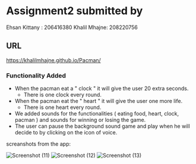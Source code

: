 # Assignment2 submitted by
Ehsan Kittany : 206416380    Khalil Mhajne: 208220756

## URL
https://khalilmhajne.github.io/Pacman/

### Functionality Added
- When the pacman eat a  " clock " it will give the user 20 extra seconds.
  * There is one clock every round.
- When the pacman eat the " heart " it will give the user one more life.
  * There is one heart every round.
- We added sounds for the functionalities ( eating food, heart, clock, pacman ) and sounds for winning or losing the game.
- The user can pause the background sound game and play when he will decide to by clicking on the icon of voice.

screanshots from the app:


![Screenshot (11)](https://user-images.githubusercontent.com/81017609/169063416-f31d574a-99e4-4cf0-b416-dc42ab44fd80.png)
![Screenshot (12)](https://user-images.githubusercontent.com/81017609/169063433-e4045a3a-f89b-4972-aae0-9622ec8987fb.png)
![Screenshot (13)](https://user-images.githubusercontent.com/81017609/169063446-2ffdd5fa-c15e-4664-8c1d-4cb5b1191b45.png)
